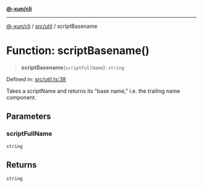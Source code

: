 [**@-xun/cli**](../../../README.md)

***

[@-xun/cli](../../../README.md) / [src/util](../README.md) / scriptBasename

# Function: scriptBasename()

> **scriptBasename**(`scriptFullName`): `string`

Defined in: [src/util.ts:38](https://github.com/Xunnamius/cli-utils/blob/7f8ef5efdc5cf88e30e7ff639a19dc6088662732/src/util.ts#L38)

Takes a scriptName and returns its "base name," i.e. the trailing name
component.

## Parameters

### scriptFullName

`string`

## Returns

`string`
